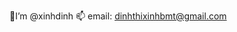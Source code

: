 🌱I’m @xinhdinh
 📫 email: dinhthixinhbmt@gmail.com

<!---
xinhdinh/xinhdinh is a ✨ special ✨ repository because its `README.md` (this file) appears on your GitHub profile.
You can click the Preview link to take a look at your changes.
--->

